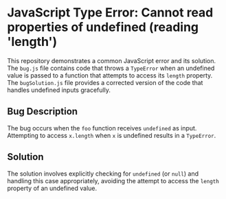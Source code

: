 # JavaScript Type Error: Cannot read properties of undefined (reading 'length')

This repository demonstrates a common JavaScript error and its solution. The `bug.js` file contains code that throws a `TypeError` when an undefined value is passed to a function that attempts to access its `length` property. The `bugSolution.js` file provides a corrected version of the code that handles undefined inputs gracefully.

## Bug Description

The bug occurs when the `foo` function receives `undefined` as input. Attempting to access `x.length` when `x` is undefined results in a `TypeError`. 

## Solution

The solution involves explicitly checking for `undefined` (or `null`) and handling this case appropriately, avoiding the attempt to access the `length` property of an undefined value.